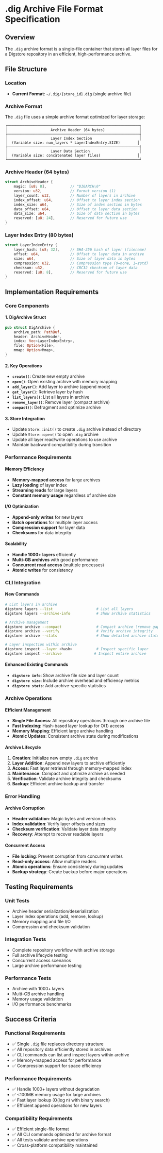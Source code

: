 # .dig Archive File Format Specification

## Overview

The `.dig` archive format is a single-file container that stores all layer files for a Digstore repository in an efficient, high-performance archive.

## File Structure

### Location
- **Current Format**: `~/.dig/{store_id}.dig` (single archive file)

### Archive Format

The `.dig` file uses a simple archive format optimized for layer storage:

```
┌─────────────────────────────────────────────────────────────┐
│                    Archive Header (64 bytes)                │
├─────────────────────────────────────────────────────────────┤
│                    Layer Index Section                      │
│  (Variable size: num_layers * LayerIndexEntry.SIZE)        │
├─────────────────────────────────────────────────────────────┤
│                    Layer Data Section                       │
│  (Variable size: concatenated layer files)                 │
└─────────────────────────────────────────────────────────────┘
```

### Archive Header (64 bytes)
```rust
struct ArchiveHeader {
    magic: [u8; 8],           // "DIGARCH\0" 
    version: u32,             // Format version (1)
    layer_count: u32,         // Number of layers in archive
    index_offset: u64,        // Offset to layer index section
    index_size: u64,          // Size of index section in bytes
    data_offset: u64,         // Offset to layer data section
    data_size: u64,           // Size of data section in bytes
    reserved: [u8; 24],       // Reserved for future use
}
```

### Layer Index Entry (80 bytes)
```rust
struct LayerIndexEntry {
    layer_hash: [u8; 32],     // SHA-256 hash of layer (filename)
    offset: u64,              // Offset to layer data in archive
    size: u64,                // Size of layer data in bytes
    compression: u32,         // Compression type (0=none, 1=zstd)
    checksum: u32,            // CRC32 checksum of layer data
    reserved: [u8; 8],        // Reserved for future use
}
```

## Implementation Requirements

### Core Components

#### 1. DigArchive Struct
```rust
pub struct DigArchive {
    archive_path: PathBuf,
    header: ArchiveHeader,
    index: Vec<LayerIndexEntry>,
    file: Option<File>,
    mmap: Option<Mmap>,
}
```

#### 2. Key Operations
- **`create()`**: Create new empty archive
- **`open()`**: Open existing archive with memory mapping
- **`add_layer()`**: Add layer to archive (append mode)
- **`get_layer()`**: Retrieve layer by hash
- **`list_layers()`**: List all layers in archive
- **`remove_layer()`**: Remove layer (compact archive)
- **`compact()`**: Defragment and optimize archive

#### 3. Store Integration
- Update `Store::init()` to create `.dig` archive instead of directory
- Update `Store::open()` to open `.dig` archive
- Update all layer read/write operations to use archive
- Maintain backward compatibility during transition

### Performance Requirements

#### Memory Efficiency
- **Memory-mapped access** for large archives
- **Lazy loading** of layer index
- **Streaming reads** for large layers
- **Constant memory usage** regardless of archive size

#### I/O Optimization
- **Append-only writes** for new layers
- **Batch operations** for multiple layer access
- **Compression support** for layer data
- **Checksums** for data integrity

#### Scalability
- **Handle 1000+ layers** efficiently
- **Multi-GB archives** with good performance
- **Concurrent read access** (multiple processes)
- **Atomic writes** for consistency

### CLI Integration

#### New Commands
```bash
# List layers in archive
digstore layers --list                    # List all layers
digstore layers --archive-info            # Show archive statistics

# Archive management
digstore archive --compact                # Compact archive (remove gaps)
digstore archive --verify                 # Verify archive integrity
digstore archive --stats                  # Show detailed archive stats

# Layer inspection within archive
digstore inspect --layer <hash>           # Inspect specific layer
digstore inspect --archive               # Inspect entire archive
```

#### Enhanced Existing Commands
- **`digstore info`**: Show archive file size and layer count
- **`digstore size`**: Include archive overhead and efficiency metrics
- **`digstore stats`**: Add archive-specific statistics

### Archive Operations

#### Efficient Management
- **Single File Access**: All repository operations through one archive file
- **Fast Indexing**: Hash-based layer lookup for O(1) access
- **Memory Mapping**: Efficient large archive handling
- **Atomic Updates**: Consistent archive state during modifications

#### Archive Lifecycle
1. **Creation**: Initialize new empty `.dig` archive
2. **Layer Addition**: Append new layers to archive efficiently
3. **Access**: Fast layer retrieval through memory-mapped index
4. **Maintenance**: Compact and optimize archive as needed
5. **Verification**: Validate archive integrity and checksums
6. **Backup**: Efficient archive backup and transfer

### Error Handling

#### Archive Corruption
- **Header validation**: Magic bytes and version checks
- **Index validation**: Verify layer offsets and sizes
- **Checksum verification**: Validate layer data integrity
- **Recovery**: Attempt to recover readable layers

#### Concurrent Access
- **File locking**: Prevent corruption from concurrent writes
- **Read-only access**: Allow multiple readers
- **Atomic operations**: Ensure consistency during updates
- **Backup strategy**: Create backup before major operations

## Testing Requirements

### Unit Tests
- Archive header serialization/deserialization
- Layer index operations (add, remove, lookup)
- Memory mapping and file I/O
- Compression and checksum validation

### Integration Tests
- Complete repository workflow with archive storage
- Full archive lifecycle testing
- Concurrent access scenarios
- Large archive performance testing

### Performance Tests
- Archive with 1000+ layers
- Multi-GB archive handling
- Memory usage validation
- I/O performance benchmarks

## Success Criteria

### Functional Requirements
- ✅ Single `.dig` file replaces directory structure
- ✅ All repository data efficiently stored in archives
- ✅ CLI commands can list and inspect layers within archive
- ✅ Memory-mapped access for performance
- ✅ Compression support for space efficiency

### Performance Requirements
- ✅ Handle 1000+ layers without degradation
- ✅ <100MB memory usage for large archives
- ✅ Fast layer lookup (O(log n) with binary search)
- ✅ Efficient append operations for new layers

### Compatibility Requirements
- ✅ Efficient single-file format
- ✅ All CLI commands optimized for archive format
- ✅ All tests validate archive operations
- ✅ Cross-platform compatibility maintained
